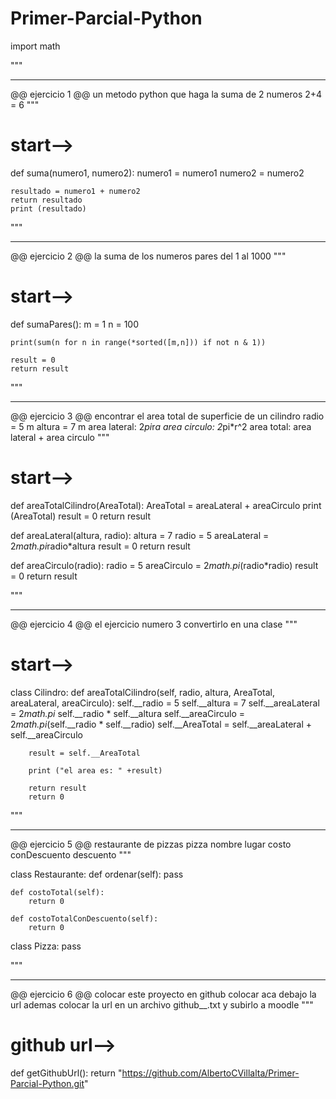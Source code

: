 # Primer-Parcial-Python
import math

"""
***************************************************************
@@ ejercicio 1 @@
un metodo python que haga la suma de 2 numeros
2+4 = 6
"""


# start-->
def suma(numero1, numero2):
    numero1 = numero1
    numero2 = numero2

    resultado = numero1 + numero2
    return resultado
    print (resultado)


"""
***************************************************************
@@ ejercicio 2 @@
la suma de los numeros pares del 1 al 1000
"""


# start-->
def sumaPares():
    m = 1
    n = 100
 
    print(sum(n for n in range(*sorted([m,n])) if not n & 1))

    result = 0
    return result


"""
***************************************************************
@@ ejercicio 3 @@
encontrar el area total de superficie de un cilindro
radio = 5 m
altura = 7 m
area lateral: 2*pi*r*a
area circulo: 2*pi*r^2
area total: area lateral + area circulo
"""


# start-->
def areaTotalCilindro(AreaTotal):
    AreaTotal = areaLateral + areaCirculo
    print (AreaTotal)
    result = 0
    return result


def areaLateral(altura, radio):
    altura = 7
    radio = 5
    areaLateral = 2*math.pi*radio*altura
    result = 0
    return result


def areaCirculo(radio):
    radio = 5
    areaCirculo = 2*math.pi*(radio*radio)
    result = 0
    return result


"""
***************************************************************
@@ ejercicio 4 @@
el ejercicio numero 3 convertirlo en una clase
"""


# start-->
class Cilindro:
    def areaTotalCilindro(self, radio, altura, AreaTotal, areaLateral, areaCirculo):
        self.__radio = 5
        self.__altura = 7
        self.__areaLateral = 2*math.pi* self.__radio * self.__altura
        self.__areaCirculo = 2*math.pi*(self.__radio * self.__radio)
        self.__AreaTotal = self.__areaLateral + self.__areaCirculo

        result = self.__AreaTotal

        print ("el area es: " +result)

        return result
        return 0


"""
***************************************************************
@@ ejercicio 5 @@
restaurante de pizzas
pizza
    nombre
    lugar
    costo
    conDescuento
    descuento
"""


class Restaurante:
    def ordenar(self):
        pass

    def costoTotal(self):
        return 0

    def costoTotalConDescuento(self):
        return 0


class Pizza:
    pass


"""
***************************************************************
@@ ejercicio 6 @@
colocar este proyecto en github
colocar aca debajo la url
ademas colocar la url en un archivo
github_<nombre>_<codigo>.txt y subirlo a moodle
"""


# github url-->
def getGithubUrl():
    return "https://github.com/AlbertoCVillalta/Primer-Parcial-Python.git"

